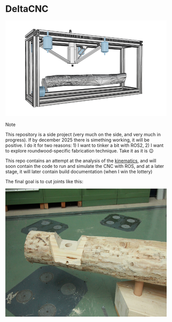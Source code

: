 # DeltaCNC

<p align="center"> <img src="./assets/images/DeltaCNC_2024_11_10.png" height="300" />

> [!NOTE]  
> This repository is a side project (very much on the side, and very much in progress). If by december 2025 there is simething working, it will be positive.
> I do it for two reasons: 1) I want to tinker a bit with ROS2, 2) I want to explore roundwood-specific fabrication technique. 
> Take it as it is 😉

This repo contains an attempt at the analysis of the [kinematics](./kinematics/README.md), and will soon contain the code to run and simulate the CNC with ROS, and at a later stage, it will later contain build documentation (when I win the lottery)

The final goal is to cut joints like this: 

<p align="center"> <img src="./assets/images/roundwood_joint.JPG" height="400" />